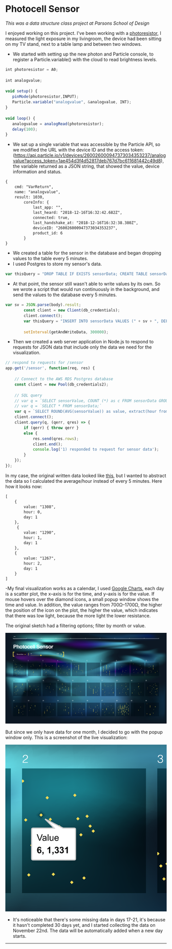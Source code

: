 # Photocell Sensor

*This was a data structure class project at Parsons School of Design*
 <!-- [Sensor Endpoint](http://35.170.62.91:8080/sensor) | [Sensor Visualization](http://35.170.62.91:8080/ss) -->

I enjoyed working on this project. I've been working with a [photoresistor](https://github.com/bsakbar/data-structures/blob/master/week8/Photoresistor_2.png), I measured the light exposure in my livingroom, the device had been sitting on my TV stand, next to a table lamp and between two windows.

 - We started with setting up the new photon and Particle console, to register a Particle.variable() with the cloud to read brightness levels.
 ```javascript
int photoresistor = A0;

int analogvalue;

void setup() {
    pinMode(photoresistor,INPUT);
    Particle.variable("analogvalue", &analogvalue, INT);
}

void loop() {
    analogvalue = analogRead(photoresistor);
    delay(100);
}
```
 - We sat up a single variable that was accessible by the Particle API, so we modified the URL with the device ID and the access token:(https://api.particle.io/v1/devices/260026000947373034353237/analogvalue?access_token=1ae454d3f4d52817deb767d7bc611681442c49d8), the variable returned as a JSON string, that showed the value, device information and status.
```
{
    cmd: "VarReturn",
    name: "analogvalue",
    result: 1030,
        coreInfo: {
            last_app: "",
            last_heard: "2018-12-16T16:32:42.682Z",
            connected: true,
            last_handshake_at: "2018-12-16T16:32:38.380Z",
            deviceID: "260026000947373034353237",
            product_id: 6
        }
}
```
- We created a table for the sensor in the database and began dropping values to the table every 5 minutes.
- I used Postgres to store my sensor's data.
```javascript
var thisQuery = "DROP TABLE IF EXISTS sensorData; CREATE TABLE sensorData ( sensorValue integer, sensorTime timestamp DEFAULT current_timestamp );";
```
- At that point, the sensor still wasn't able to write values by its own. So we wrote a script that would run continuously in the background, and send the values to the database every 5 minutes.
```javascript
var sv = JSON.parse(body).result;
        const client = new Client(db_credentials);
        client.connect();
        var thisQuery = "INSERT INTO sensorData VALUES (" + sv + ", DEFAULT);";

        setInterval(getAndWriteData, 300000);
```
- Then we created a web server application in Node.js to respond to requests for JSON data that include only the data we need for the visualization.
```javascript
// respond to requests for /sensor
app.get('/sensor', function(req, res) {

    // Connect to the AWS RDS Postgres database
    const client = new Pool(db_credentials2);

    // SQL query
    // var q = `SELECT sensorValue, COUNT (*) as c FROM sensorData GROUP BY sensorValue ORDER BY c;`
    // var q = `SELECT * FROM sensorData;`
    var q = `SELECT ROUND(AVG(sensorValue)) as value, extract(hour from sensorTime) as hour, extract(day from sensorTime) as day FROM sensorData GROUP BY hour,day ORDER BY day;`
    client.connect();
    client.query(q, (qerr, qres) => {
        if (qerr) { throw qerr }
        else {
            res.send(qres.rows);
            client.end();
            console.log('1) responded to request for sensor data');
        }
    });
});
```
In my case, the original written data looked like [this](https://github.com/bsakbar/data-structures/blob/master/week9/test.json), but I wanted to abstract the data so I calculated the average/hour instead of every 5 minutes.
Here how it looks now:

```
[
    {
        value: "1308",
        hour: 0,
        day: 1
    },
     {
        value: "1290",
        hour: 1,
        day: 1
    },
    {
        value: "1267",
        hour: 2,
        day: 1
    }
]
```
-My final visualization works as a calendar, I used [Google Charts](https://developers.google.com/chart/interactive/docs/gallery/scatterchart), each day is a scatter plot, the x–axis is for the time, and y–axis is for the value. If mouse hovers over the diamond icons, a small popup window shows the time and value.
In addition, the value ranges from 700Ω–1700Ω, the higher the position of the icon on the plot, the higher the value, which indicates that there was low light, because the more light the lower resistance.

The original sketch had a filtering options; filter by month or value.

![](https://github.com/bsakbar/data-structures/blob/master/week8/Photocell_sketch.png)

But since we only have data for one month, I decided to go with the popup window only. This is a screenshot of the live visualization:

![](https://github.com/bsakbar/data-structures/blob/master/Final_Assignments/Links/scatterplot_function.png)

- It's noticeable that there's some missing data in days 17-21, it's because it hasn't completed 30 days yet, and I started collecting the data on November 22nd. The data will be automatically added when a new day starts.


___

